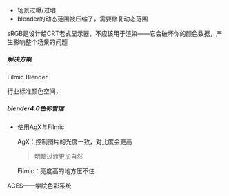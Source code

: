 - 场景过曝/过暗
- blender的动态范围被压缩了，需要修复动态范围

sRGB是设计给CRT老式显示器，不应该用于渲染——它会破坏你的颜色数据，产生影响整个场景的问题

##### 解决方案

Filmic Blender

行业标准颜色空间，

##### blender4.0色彩管理

- 使用AgX与Filmic

  AgX：控制图片的光度一致，对比度会更高

  > 明暗过渡更加自然
  >
  > 

  Filmic：亮度高的地方压不住

ACES——学院色彩系统

